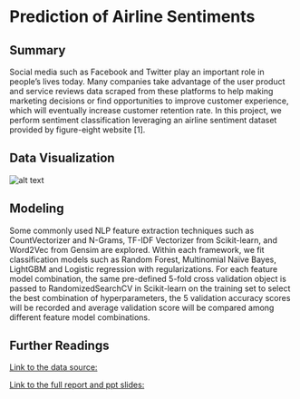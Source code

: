 # Prediction of Airline Sentiments
## Summary 
Social media such as Facebook and Twitter play an important role in people’s lives today. 
Many companies take advantage of the user product and service reviews data scraped from these platforms to help making 
marketing decisions or find opportunities to improve customer experience, which will eventually increase customer retention 
rate. In this project, we perform sentiment classification leveraging an airline sentiment dataset provided by figure-eight 
website [1].
## Data Visualization


![alt text](image.jpg)
## Modeling
Some commonly used NLP feature extraction techniques such as CountVectorizer and N-Grams, TF-IDF Vectorizer from Scikit-learn, 
and Word2Vec from Gensim are explored. Within each framework, we fit classification models such as Random Forest, 
Multinomial Naïve Bayes, LightGBM and Logistic regression with regularizations. For each feature model combination, 
the same pre-defined 5-fold cross validation object is passed to RandomizedSearchCV in Scikit-learn on the training 
set to select the best combination of hyperparameters, the 5 validation accuracy scores will be recorded and average 
validation score will be compared among different feature model combinations.


## Further Readings
[Link to the data source:](https://www.figure-eight.com/)

[Link to the full report and ppt slides:](https://github.com/lisalb168/Bo_project/tree/master/capstone%20project%202/report)

